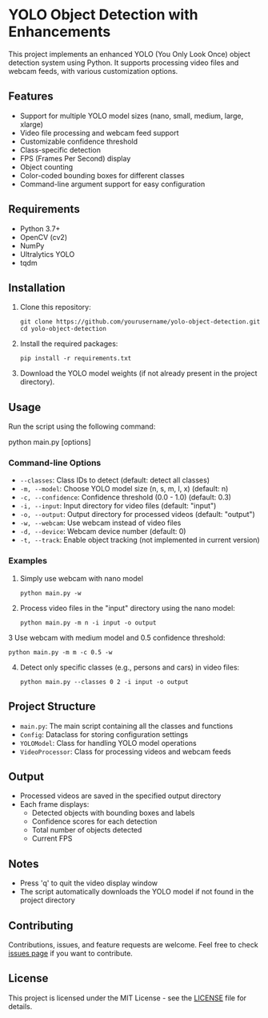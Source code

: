# YOLO Object Detection with Enhancements

This project implements an enhanced YOLO (You Only Look Once) object detection system using Python. It supports processing video files and webcam feeds, with various customization options.

## Features

- Support for multiple YOLO model sizes (nano, small, medium, large, xlarge)
- Video file processing and webcam feed support
- Customizable confidence threshold
- Class-specific detection
- FPS (Frames Per Second) display
- Object counting
- Color-coded bounding boxes for different classes
- Command-line argument support for easy configuration

## Requirements

- Python 3.7+
- OpenCV (cv2)
- NumPy
- Ultralytics YOLO
- tqdm

## Installation

1. Clone this repository:
   ```
   git clone https://github.com/yourusername/yolo-object-detection.git
   cd yolo-object-detection
   ```

2. Install the required packages:
   ```
   pip install -r requirements.txt
   ```

3. Download the YOLO model weights (if not already present in the project directory).

## Usage

Run the script using the following command:

python main.py [options]
 
 
### Command-line Options

- `--classes`: Class IDs to detect (default: detect all classes)
- `-m, --model`: Choose YOLO model size (n, s, m, l, x) (default: n)
- `-c, --confidence`: Confidence threshold (0.0 - 1.0) (default: 0.3)
- `-i, --input`: Input directory for video files (default: "input")
- `-o, --output`: Output directory for processed videos (default: "output")
- `-w, --webcam`: Use webcam instead of video files
- `-d, --device`: Webcam device number (default: 0)
- `-t, --track`: Enable object tracking (not implemented in current version)

### Examples

1. Simply use webcam with nano model 
   ```
   python main.py -w
   ```

2. Process video files in the "input" directory using the nano model:
   ```
   python main.py -m n -i input -o output
   ```

3 Use webcam with medium model and 0.5 confidence threshold:
   ```
   python main.py -m m -c 0.5 -w
   ```

4. Detect only specific classes (e.g., persons and cars) in video files:
   ```
   python main.py --classes 0 2 -i input -o output
   ```

## Project Structure

- `main.py`: The main script containing all the classes and functions
- `Config`: Dataclass for storing configuration settings
- `YOLOModel`: Class for handling YOLO model operations
- `VideoProcessor`: Class for processing videos and webcam feeds

## Output

- Processed videos are saved in the specified output directory
- Each frame displays:
  - Detected objects with bounding boxes and labels
  - Confidence scores for each detection
  - Total number of objects detected
  - Current FPS

## Notes

- Press 'q' to quit the video display window
- The script automatically downloads the YOLO model if not found in the project directory

## Contributing

Contributions, issues, and feature requests are welcome. Feel free to check [issues page](https://github.com/yourusername/yolo-object-detection/issues) if you want to contribute.

## License

This project is licensed under the MIT License - see the [LICENSE](LICENSE) file for details.